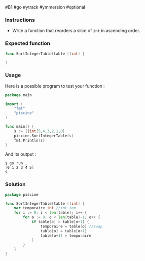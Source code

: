 #B1 #go #ytrack #ymmersion #optional 
### Instructions

- Write a function that reorders a slice of `int` in ascending order.

### Expected function

```go
func SortIntegerTable(table []int) {

}
```

### Usage

Here is a possible program to test your function :

```go
package main

import (
	"fmt"
	"piscine"
)

func main() {
	s := []int{5,4,3,2,1,0}
	piscine.SortIntegerTable(s)
	fmt.Println(s)
}
```

And its output :

```console
$ go run .
[0 1 2 3 4 5]
$
```

### Solution

```go
package piscine

func SortIntegerTable(table []int) {
	var temporaire int //int tem
	for i := 0; i < len(table); i++ {
		for o := 0; o < len(table)-1; o++ {
			if table[o] > table[o+1] {
				temporaire = table[o] //swap
				table[o] = table[o+1]
				table[o+1] = temporaire
			}
		}
	}
}
```